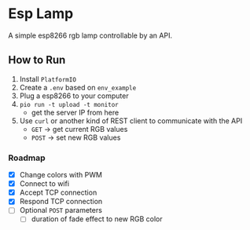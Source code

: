 # Esp Lamp

A simple esp8266 rgb lamp controllable by an API.

## How to Run

1. Install `PlatformIO`
2. Create a `.env` based on `env_example`
3. Plug a esp8266 to your computer
4. `pio run -t upload -t monitor`
    * get the server IP from here
5. Use `curl` or another kind of REST client to communicate with the API
    * `GET` -> get current RGB values
    * `POST` -> set new RGB values

### Roadmap

- [x] Change colors with PWM
- [x] Connect to wifi
- [x] Accept TCP connection
- [x] Respond TCP connection
- [ ] Optional `POST` parameters
    - [ ] duration of fade effect to new RGB color
